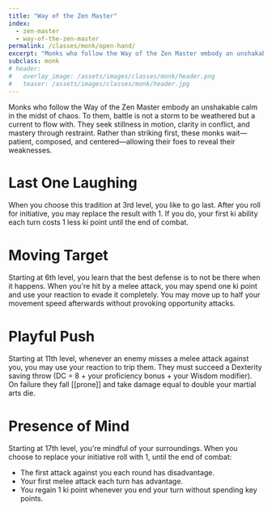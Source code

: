 ```yaml
---
title: "Way of the Zen Master"
index:
  - zen-master
  - way-of-the-zen-master
permalink: /classes/monk/open-hand/
excerpt: "Monks who follow the Way of the Zen Master embody an unshakable calm in the midst of chaos."
subclass: monk
# header:
#   overlay_image: /assets/images/classes/monk/header.png
#   teaser: /assets/images/classes/monk/header.jpg
---
```

Monks who follow the Way of the Zen Master embody an unshakable calm in the midst of chaos. To them, battle is not a storm to be weathered but a current to flow with. They seek stillness in motion, clarity in conflict, and mastery through restraint. Rather than striking first, these monks wait—patient, composed, and centered—allowing their foes to reveal their weaknesses.

# Last One Laughing
When you choose this tradition at 3rd level, you like to go last. After you roll for initiative, you may replace the result with 1. If you do, your first ki ability each turn costs 1 less ki point until the end of combat.

# Moving Target
Starting at 6th level, you learn that the best defense is to not be there when it happens. When you're hit by a melee attack, you may spend one ki point and use your reaction to evade it completely. You may move up to half your movement speed afterwards without provoking opportunity attacks.

# Playful Push
Starting at 11th level, whenever an enemy misses a melee attack against you, you may use your reaction to trip them. They must succeed a Dexterity saving throw (DC = 8 + your proficiency bonus + your Wisdom modifier). On failure they fall [[prone]] and take damage equal to double your martial arts die.

# Presence of Mind
Starting at 17th level, you're mindful of your surroundings. When you choose to replace your initiative roll with 1, until the end of combat:

- The first attack against you each round has disadvantage.
- Your first melee attack each turn has advantage.
- You regain 1 ki point whenever you end your turn without spending key points.